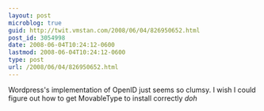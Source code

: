 ```yaml
---
layout: post
microblog: true
guid: http://twit.vmstan.com/2008/06/04/826950652.html
post_id: 3054998
date: 2008-06-04T10:24:12-0600
lastmod: 2008-06-04T10:24:12-0600
type: post
url: /2008/06/04/826950652.html
---
```

Wordpress's implementation of OpenID just seems so clumsy. I wish I could figure out how to get MovableType to install correctly *doh*
